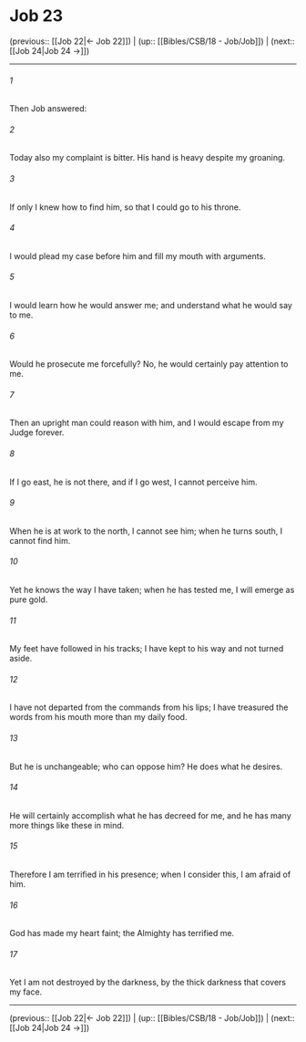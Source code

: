 # Job 23

(previous:: [[Job 22|← Job 22]]) | (up:: [[Bibles/CSB/18 - Job/Job]]) | (next:: [[Job 24|Job 24 →]])

***


###### 1 
Then Job answered: 

###### 2 
Today also my complaint is bitter. His hand is heavy despite my groaning. 

###### 3 
If only I knew how to find him, so that I could go to his throne. 

###### 4 
I would plead my case before him and fill my mouth with arguments. 

###### 5 
I would learn how he would answer me; and understand what he would say to me. 

###### 6 
Would he prosecute me forcefully? No, he would certainly pay attention to me. 

###### 7 
Then an upright man could reason with him, and I would escape from my Judge forever. 

###### 8 
If I go east, he is not there, and if I go west, I cannot perceive him. 

###### 9 
When he is at work to the north, I cannot see him; when he turns south, I cannot find him. 

###### 10 
Yet he knows the way I have taken; when he has tested me, I will emerge as pure gold. 

###### 11 
My feet have followed in his tracks; I have kept to his way and not turned aside. 

###### 12 
I have not departed from the commands from his lips; I have treasured the words from his mouth more than my daily food. 

###### 13 
But he is unchangeable; who can oppose him? He does what he desires. 

###### 14 
He will certainly accomplish what he has decreed for me, and he has many more things like these in mind. 

###### 15 
Therefore I am terrified in his presence; when I consider this, I am afraid of him. 

###### 16 
God has made my heart faint; the Almighty has terrified me. 

###### 17 
Yet I am not destroyed by the darkness, by the thick darkness that covers my face.

***

(previous:: [[Job 22|← Job 22]]) | (up:: [[Bibles/CSB/18 - Job/Job]]) | (next:: [[Job 24|Job 24 →]])
